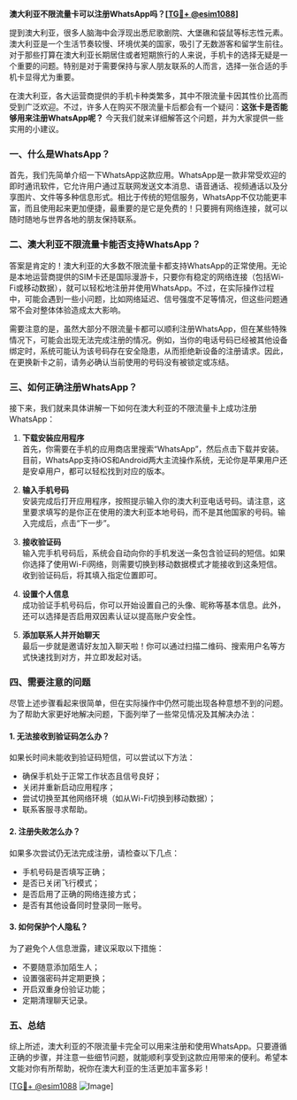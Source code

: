 **澳大利亚不限流量卡可以注册WhatsApp吗？[[TG💪+ @esim1088](https://t.me/s/esim1088)]**

提到澳大利亚，很多人脑海中会浮现出悉尼歌剧院、大堡礁和袋鼠等标志性元素。澳大利亚是一个生活节奏较慢、环境优美的国家，吸引了无数游客和留学生前往。对于那些打算在澳大利亚长期居住或者短期旅行的人来说，手机卡的选择无疑是一个重要的问题。特别是对于需要保持与家人朋友联系的人而言，选择一张合适的手机卡显得尤为重要。

在澳大利亚，各大运营商提供的手机卡种类繁多，其中不限流量卡因其性价比高而受到广泛欢迎。不过，许多人在购买不限流量卡后都会有一个疑问：**这张卡是否能够用来注册WhatsApp呢？** 今天我们就来详细解答这个问题，并为大家提供一些实用的小建议。

### 一、什么是WhatsApp？

首先，我们先简单介绍一下WhatsApp这款应用。WhatsApp是一款非常受欢迎的即时通讯软件，它允许用户通过互联网发送文本消息、语音通话、视频通话以及分享图片、文件等多种信息形式。相比于传统的短信服务，WhatsApp不仅功能更丰富，而且使用起来更加便捷，最重要的是它是免费的！只要拥有网络连接，就可以随时随地与世界各地的朋友保持联系。

### 二、澳大利亚不限流量卡能否支持WhatsApp？

答案是肯定的！澳大利亚的大多数不限流量卡都支持WhatsApp的正常使用。无论是本地运营商提供的SIM卡还是国际漫游卡，只要你有稳定的网络连接（包括Wi-Fi或移动数据），就可以轻松地注册并使用WhatsApp。不过，在实际操作过程中，可能会遇到一些小问题，比如网络延迟、信号强度不足等情况，但这些问题通常不会对整体体验造成太大影响。

需要注意的是，虽然大部分不限流量卡都可以顺利注册WhatsApp，但在某些特殊情况下，可能会出现无法完成注册的情况。例如，当你的电话号码已经被其他设备绑定时，系统可能认为该号码存在安全隐患，从而拒绝新设备的注册请求。因此，在更换新卡之前，请务必确认当前使用的号码没有被锁定或冻结。

### 三、如何正确注册WhatsApp？

接下来，我们就来具体讲解一下如何在澳大利亚的不限流量卡上成功注册WhatsApp：

1. **下载安装应用程序**  
   首先，你需要在手机的应用商店里搜索“WhatsApp”，然后点击下载并安装。目前，WhatsApp支持iOS和Android两大主流操作系统，无论你是苹果用户还是安卓用户，都可以轻松找到对应的版本。

2. **输入手机号码**  
   安装完成后打开应用程序，按照提示输入你的澳大利亚电话号码。请注意，这里要求填写的是你正在使用的澳大利亚本地号码，而不是其他国家的号码。输入完成后，点击“下一步”。

3. **接收验证码**  
   输入完手机号码后，系统会自动向你的手机发送一条包含验证码的短信。如果你选择了使用Wi-Fi网络，则需要切换到移动数据模式才能接收到这条短信。收到验证码后，将其填入指定位置即可。

4. **设置个人信息**  
   成功验证手机号码后，你可以开始设置自己的头像、昵称等基本信息。此外，还可以选择是否启用双因素认证以提高账户安全性。

5. **添加联系人并开始聊天**  
   最后一步就是邀请好友加入聊天啦！你可以通过扫描二维码、搜索用户名等方式快速找到对方，并立即发起对话。

### 四、需要注意的问题

尽管上述步骤看起来很简单，但在实际操作中仍然可能出现各种意想不到的问题。为了帮助大家更好地解决问题，下面列举了一些常见情况及其解决办法：

#### 1. 无法接收到验证码怎么办？
如果长时间未能收到验证码短信，可以尝试以下方法：
- 确保手机处于正常工作状态且信号良好；
- 关闭并重新启动应用程序；
- 尝试切换至其他网络环境（如从Wi-Fi切换到移动数据）；
- 联系客服寻求帮助。

#### 2. 注册失败怎么办？
如果多次尝试仍无法完成注册，请检查以下几点：
- 手机号码是否填写正确；
- 是否已关闭飞行模式；
- 是否启用了正确的网络连接方式；
- 是否有其他设备同时登录同一账号。

#### 3. 如何保护个人隐私？
为了避免个人信息泄露，建议采取以下措施：
- 不要随意添加陌生人；
- 设置强密码并定期更换；
- 开启双重身份验证功能；
- 定期清理聊天记录。

### 五、总结

综上所述，澳大利亚的不限流量卡完全可以用来注册和使用WhatsApp。只要遵循正确的步骤，并注意一些细节问题，就能顺利享受到这款应用带来的便利。希望本文能对你有所帮助，祝你在澳大利亚的生活更加丰富多彩！

[[TG💪+ @esim1088](https://t.me/s/esim1088) ![Image](https://i.postimg.cc/4NQfJmqS/Snipaste-2025-05-13-00-14-12.png)]